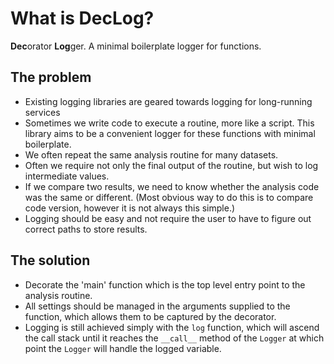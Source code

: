 # What is DecLog?

**Dec**orator **Log**ger. A minimal boilerplate logger for functions.

## The problem

- Existing logging libraries are geared towards logging for
  long-running services
- Sometimes we write code to execute a routine, more like a
  script. This library aims to be a convenient logger for these
  functions with minimal boilerplate.
- We often repeat the same analysis routine for many datasets.
- Often we require not only the final output of the routine, but wish to
  log intermediate values.
- If we compare two results, we need to know whether the analysis
  code was the same or different. (Most obvious way to do this is
  to compare code version, however it is not always this simple.)
- Logging should be easy and not require the user to have to figure
  out correct paths to store results.

## The solution

- Decorate the 'main' function which is the top level entry point to the
  analysis routine.
- All settings should be managed in the arguments
  supplied to the function, which allows them to be captured by the decorator.
- Logging is still achieved simply with the `log` function, which will ascend
  the call stack until it reaches the `__call__` method of the `Logger` at
  which point the `Logger` will handle the logged variable.